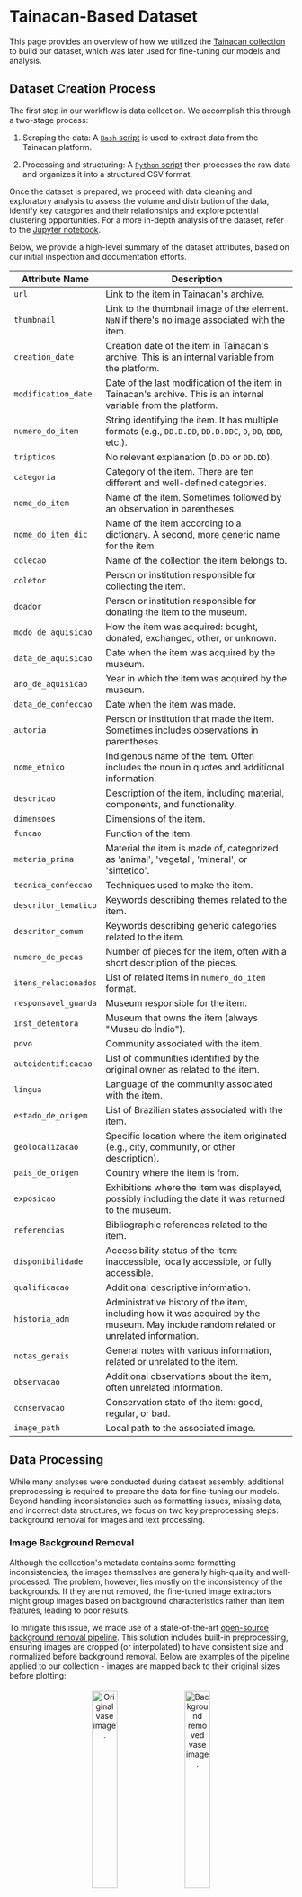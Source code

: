 # Tainacan-Based Dataset

This page provides an overview of how we utilized the [Tainacan collection](https://tainacan.museudoindio.gov.br/) to build our dataset, which was later used for fine-tuning our models and analysis.

## Dataset Creation Process

The first step in our workflow is data collection. We accomplish this through a two-stage process:

1. Scraping the data: A [`Bash` script](https://github.com/Luizerko/indigenous_clusters_and_communities/tree/main/tainacan_collection/scrapping_data.sh) is used to extract data from the Tainacan platform.

2. Processing and structuring: A [`Python` script](https://github.com/Luizerko/indigenous_clusters_and_communities/tree/main/tainacan_collection/creating_dataset.py) then processes the raw data and organizes it into a structured CSV format.

Once the dataset is prepared, we proceed with data cleaning and exploratory analysis to assess the volume and distribution of the data, identify key categories and their relationships and explore potential clustering opportunities. For a more in-depth analysis of the dataset, refer to the [Jupyter notebook](https://github.com/Luizerko/indigenous_clusters_and_communities/tree/main/tainacan_collection/dataset_exploration.ipynb).

Below, we provide a high-level summary of the dataset attributes, based on our initial inspection and documentation efforts.

| Attribute Name           | Description                                                                                                                                          |
|-----------------------|------------------------------------------------------------------------------------------------------------------------------------------------------|
| `url`                | Link to the item in Tainacan's archive.                                                                                                           |
| `thumbnail`          | Link to the thumbnail image of the element. `NaN` if there's no image associated with the item.                                                   |
| `creation_date`      | Creation date of the item in Tainacan's archive. This is an internal variable from the platform.                                                   |
| `modification_date`  | Date of the last modification of the item in Tainacan's archive. This is an internal variable from the platform.                                   |
| `numero_do_item`     | String identifying the item. It has multiple formats (e.g., `DD.D.DD`, `DD.D.DDC`, `D`, `DD`, `DDD`, etc.).                                          |
| `tripticos`          | No relevant explanation (`D.DD` or `DD.DD`).                                                                                                        |
| `categoria`          | Category of the item. There are ten different and well-defined categories.                                                                          |
| `nome_do_item`       | Name of the item. Sometimes followed by an observation in parentheses.                                                                            |
| `nome_do_item_dic`   | Name of the item according to a dictionary. A second, more generic name for the item.                                                             |
| `colecao`            | Name of the collection the item belongs to.                                                                                                        |
| `coletor`            | Person or institution responsible for collecting the item.                                                                                         |
| `doador`             | Person or institution responsible for donating the item to the museum.                                                                              |
| `modo_de_aquisicao`  | How the item was acquired: bought, donated, exchanged, other, or unknown.                                                                           |
| `data_de_aquisicao`  | Date when the item was acquired by the museum.                                                                                                      |
| `ano_de_aquisicao`   | Year in which the item was acquired by the museum.                                                                                                 |
| `data_de_confeccao`  | Date when the item was made.                                                                                                                       |
| `autoria`            | Person or institution that made the item. Sometimes includes observations in parentheses.                                                          |
| `nome_etnico`        | Indigenous name of the item. Often includes the noun in quotes and additional information.                                                         |
| `descricao`          | Description of the item, including material, components, and functionality.                                                                      |
| `dimensoes`          | Dimensions of the item.                                                                                                                          |
| `funcao`             | Function of the item.                                                                                                                            |
| `materia_prima`      | Material the item is made of, categorized as 'animal', 'vegetal', 'mineral', or 'sintetico'.                                                     |
| `tecnica_confeccao`  | Techniques used to make the item.                                                                                                                  |
| `descritor_tematico` | Keywords describing themes related to the item.                                                                                                    |
| `descritor_comum`    | Keywords describing generic categories related to the item.                                                                                         |
| `numero_de_pecas`    | Number of pieces for the item, often with a short description of the pieces.                                                                       |
| `itens_relacionados` | List of related items in `numero_do_item` format.                                                                                                  |
| `responsavel_guarda` | Museum responsible for the item.                                                                                                                   |
| `inst_detentora`     | Museum that owns the item (always "Museu do Índio").                                                                                               |
| `povo`               | Community associated with the item.                                                                                                               |
| `autoidentificacao`  | List of communities identified by the original owner as related to the item.                                                                       |
| `lingua`             | Language of the community associated with the item.                                                                                               |
| `estado_de_origem`   | List of Brazilian states associated with the item.                                                                                                |
| `geolocalizacao`     | Specific location where the item originated (e.g., city, community, or other description).                                                        |
| `pais_de_origem`     | Country where the item is from.                                                                                                                    |
| `exposicao`          | Exhibitions where the item was displayed, possibly including the date it was returned to the museum.                                               |
| `referencias`        | Bibliographic references related to the item.                                                                                                      |
| `disponibilidade`    | Accessibility status of the item: inaccessible, locally accessible, or fully accessible.                                                           |
| `qualificacao`       | Additional descriptive information.                                                                                                                |
| `historia_adm`       | Administrative history of the item, including how it was acquired by the museum. May include random related or unrelated information.              |
| `notas_gerais`       | General notes with various information, related or unrelated to the item.                                                                          |
| `observacao`         | Additional observations about the item, often unrelated information.                                                                               |
| `conservacao`        | Conservation state of the item: good, regular, or bad.                                                                                            |
| `image_path`         | Local path to the associated image.                                                                                                               |

## Data Processing

While many analyses were conducted during dataset assembly, additional preprocessing is required to prepare the data for fine-tuning our models. Beyond handling inconsistencies such as formatting issues, missing data, and incorrect data structures, we focus on two key preprocessing steps: background removal for images and text processing.

### Image Background Removal

Although the collection's metadata contains some formatting inconsistencies, the images themselves are generally high-quality and well-processed. The problem, however, lies mostly on the inconsistency of the backgrounds. If they are not removed, the fine-tuned image extractors might group images based on background characteristics rather than item features, leading to poor results.

To mitigate this issue, we made use of a state-of-the-art [open-source background removal pipeline](https://huggingface.co/briaai/RMBG-2.0). This solution includes built-in preprocessing, ensuring images are cropped (or interpolated) to have consistent size and normalized before background removal. Below are examples of the pipeline applied to our collection - images are mapped back to their original sizes before plotting:

<p align="center">
  <img src="../assets/vase_br.jpg" alt="Original vase image." width="30%" style="margin: 5px;" />
  <img src="../assets/vase_br_r.png" alt="Background removed vase image." width="30%" style="margin: 5px;" />
</p>
<p align="center">
  <img src="../assets/bracelet_br.jpg" alt="Original bracelet image." width="30%" style="margin: 5px;" />
  <img src="../assets/bracelet_br_r.png" alt="Background removed bracelet image." width="30%" style="margin: 5px;" />
</p>
<p align="center">
  <img src="../assets/fiber_br.jpg" alt="Original fiber image." width="30%" style="margin: 5px;" />
  <img src="../assets/fiber_br_r.png" alt="Background removed fiber image." width="30%" style="margin: 5px;" />
</p>

<p align="center">
  The top row presents a simple example featuring a vase, a single, well-defined item. The middle row, in turn, demonstrates background removal for multiple items, while the bottom row showcases an item with a very complex form. These examples illustrate both the variety of items in the collection and the effectiveness of the background removal pipeline.
</p>

---

### Text Processing

The text processing stage focused on preparing item descriptions extracted from the Tainacan collection for downstream modeling. This process initially perfectly preserved the linguistic characteristics of the original texts, such as Portuguese accents and indigenous vocabulary, while standardizing the input simply by converting all text to lowercase. As we dove deeper, however, we faced a few challenges that required targeted preprocessing solutions.

#### Token Limitations and GPU Constraints

Our initial obstacle came from hardware constraints, specifically, running on an RTX 4070 with 8GB of VRAM. Because one of our main training strategies relied on *unsupervised contrastive learning* (more on that on the [clustering documentation](https://github.com/Luizerko/master_thesis/tree/main/docs/CLUSTERING.md)), which benefits from larger batch sizes for generating "negative samples", we needed to limit the number of tokens per description to maintain efficient training. While experimenting, we found that only 856 descriptions (out of ~21K) exceeded 128 tokens. So, truncating inputs to 128 tokens proved a reasonable compromise.

Actually, during training, we could still experiment with slightly longer descriptions thanks to batch sizes of 16 fitting into memory and being a reasonable enough number for our unsupervised method. However, the interpretability pipeline, particularly using *integrated gradients*, were much more memory intensive. Therefore, 128 tokens became our hard upper limit.

<p align="center">
  <img src="../assets/token_len_dist.png" alt="Token length distribution." width="60%" style="margin-top: 20px;" />
</p>
<p align="center" style="margin-bottom: 15px;">
  Token length distribution of original descriptions. Min: 2 tokens, Max: 420 tokens, Mean: ~57, Std: ~36. Quartiles: Q1 &#8776; 32, Q2 &#8776; 49, Q3 &#8776; 73. Only 856 descriptions exceeded 128 tokens.
</p>

#### Semantic Density and Description Overload

Another issue wasn’t just length, but semantic overload. Encoding a long sequence into a single embedding dilutes semantic clarity. Sentence embeddings are not like predicting tokens, they aim to summarize a whole description in one vector. As the length grows and multiple concepts are included, the embedding loses focus. This is also consistent with established benchmarks. Most descriptions in datasets like [GLUE](https://huggingface.co/datasets/nyu-mll/glue) and [extraglue](https://huggingface.co/datasets/PORTULAN/extraglue) (PT-BR translated version of GLUE), for example, stay under 100 tokens, reinforcing that shorter inputs are better for semantic representation.

#### Mixed and Noisy Descriptions

Compounding the preivous issue, the dataset descriptions featured inconsistent patterns. For example:

- Multiple items described in one description (e.g. an item with subitems).
- Stacked edits, where curators added new paragraphs without deleting earlier ones (very much understandable for the archival context in which no information is expendable).
- Descriptions that included historical context or narratives, not just item-specific info.

We naturally abstain from judgment on curatorial decisions, but still needed to reframe the data to make it model-friendly for embedding computations and visualization purposes.

#### Condensing Descriptions with LLMs

To address the above challenges, we implemented a LLM-assisted rewriting pipeline, aiming to reduce each description to no more than 62 tokens (leaving room for a `CLS` and `SEP` token for a total input of 64). We prompted the model to preserve meaning, keywords, and especially indigenous vocabulary. In most cases, the model produced concise paraphrases. For roughly 30% of descriptions, the ones longer than 64 tokens, we observed some light summarization instead of strict paraphrasing. From this point on, we'll refer to all these new descriptions generated by the LLM as "summarized descriptions".

Again due to hardware limits, we leveraged the [Groq API](https://groq.com/) to access powerful open-source models. After manual evaluation of dozens of samples, we selected [Llama-4-Maverick-17B-128E-Instruct](https://huggingface.co/meta-llama/Llama-4-Maverick-17B-128E-Instruct) as the best fit. Because of the free-tier usage limits on input tokens we had for the API, we sticked to chunks of 20 descriptions per request. Also API usage was carefully monitored to stay within request limits per day. Temperature of the model was set to 0.3 for conservative outputs. This value seemed to give us the best balance between accuracy and variability.

Despite occasional errors, especially when we had a series of almost identical descriptions, which could lead the model to skip one or two, we only had to manually correct a very small fraction of results.

<p align="center">
  <img src="../assets/summ_token_len_dist.png" alt="Summarized token length distribution." width="60%" style="margin-top: 20px;" />
</p>
<p align="center" style="margin-bottom: 15px;">
  Token length distribution after LLM summarization. Most summarized descriptions fell well below the 62-token threshold. A few outliers remain, but overall descriptions were significantly more concise now.
</p>

#### Building the Contrastive Dataset

While our first training method on the textual data was *unsupervised contrastive learning*, we also developed a *supervised contrastive dataset* for a second method. The process to build it used the summarized descriptions as input. For each, we prompted the LLM to generate a paraphrase (positive sample) and also select the most semantically different description from the same chunk (negative sample).

Again, the LLM pipeline ran smoothly and required only light manual cleanup. However, we later discovered a subtle issue we haven't thought of earlier: because it didn't matter for condensing descriptions, our chunks were made of sequential data, which sometimes led to grouped similar descriptions (e.g. multiple dolls described similarly). This meant that the negatives the model was outputing weren’t always semantically distinct.

In the end, we decided to use this dataset only as a validation metric and for evaluation (what we called *In-Context STS-B*), so the implications of the issue were very limited. For training, we later constructed a more robust dataset by keeping the positive paraphrases aforementioned and generating negatives by randomly sampling 10 summarized descriptions from items that belonged to a different `categoria`, (almost) always guaranteeing meaningful semantic contrast. The choice of 10 negatives was the best trade-off between diversity and GPU memory limits. Fewer negatives degraded model performance, but more reduced our batch sizes too much. For more detailed methodology and outcomes, refer to the [clustering documentation](https://github.com/Luizerko/master_thesis/tree/main/docs/CLUSTERING.md) once again.